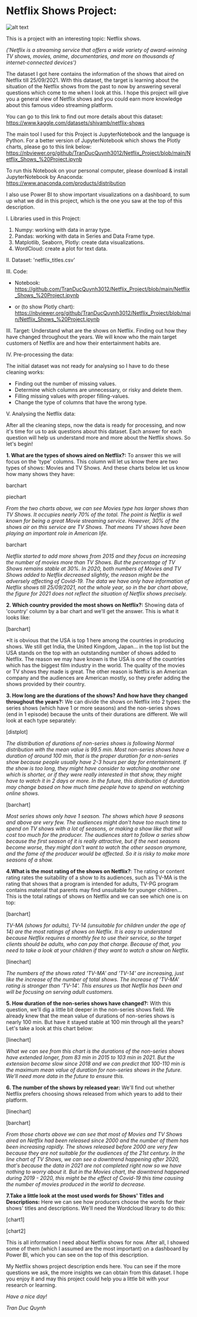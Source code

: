 # Netflix Shows Project:

![alt text](https://github.com/TranDucQuynh3012/Netflix_Project/blob/main/Netflix%20Show%20Visualization.png)

This is a project with an interesting topic: Netflix shows. 

*('Netflix is a streaming service that offers a wide variety of award-winning TV shows, movies, anime, documentaries, and more on thousands of internet-connected devices')*

The dataset I got here contains the information of the shows that aired on Netflix till 25/09/2021. With this dataset, the target is learning about the situation of the Netflix shows from the past to now by answering several questions which come to me when I look at this. I hope this project will give you a general view of Netflix shows and you could earn more knowledge about this famous video streaming platform.

You can go to this link to find out more details about this dataset:
https://www.kaggle.com/datasets/shivamb/netflix-shows

The main tool I used for this Project is JupyterNotebook and the language is Python.
For a better version of JupyterNotebook which shows the Plotly charts, please go to this link below:
https://nbviewer.org/github/TranDucQuynh3012/Netflix_Project/blob/main/Netflix_Shows_%20Project.ipynb

To run this Notebook on your personal computer, please download & install JupyterNotebook by Anaconda:
https://www.anaconda.com/products/distribution

I also use Power BI to show important visualizations on a dashboard, to sum up what we did in this project, which is the one you saw at the top of this description.

I. Libraries used in this Project:
1. Numpy: working with data in array type.
2. Pandas: working with data in Series and Data Frame type.
3. Matplotlib, Seaborn, Plotly: create data visualizations.
4. WordCloud: create a plot for text data.

II. Dataset: 'netflix_titles.csv'

III. Code:

* Notebook: https://github.com/TranDucQuynh3012/Netflix_Project/blob/main/Netflix_Shows_%20Project.ipynb

* or (to show Plotly chart): https://nbviewer.org/github/TranDucQuynh3012/Netflix_Project/blob/main/Netflix_Shows_%20Project.ipynb

III. Target:  Understand what are the shows on Netflix. Finding out how they have changed throughout the years. We will know who the main target customers of Netflix are and how their entertainment habits are.

IV. Pre-processing the data:

The initial dataset was not ready for analysing so I have to do these cleaning works:

- Finding out the number of missing values.
- Determine which columns are unnecessary, or risky and delete them.
- Filling missing values with proper filling-values.
- Change the type of columns that have the wrong type.


V. Analysing the Netflix data:

After all the cleaning steps, now the data is ready for processing, and now it's time for us to ask questions about this dataset. Each answer for each question will help us understand more and more about the Netflix shows. So let's begin!

**1. What are the types of shows aired on Netflix?:** To answer this we will focus on the 'type' columns. This column will let us know there are two types of shows: Movies and TV Shows. And these charts below let us know how many shows they have:

barchart

piechart

*From the two charts above, we can see Movies type has larger shows than TV Shows. It occupies nearly 70% of the total. The point is Netflix is well known for being a great Movie streaming service. However, 30% of the shows air on this service are TV Shows. That means TV shows have been playing an important role in American life.*

barchart

 *Netflix started to add more shows from 2015 and they focus on increasing the number of movies more than TV Shows. But the percentage of TV Shows remains stable at 30%. In 2020, both numbers of Movies and TV Shows added to Netflix decreased slightly, the reason might be the adversely affecting of Covid-19. The data we have only have information of Netflix shows till 25/09/2021, not the whole year, so in the bar chart above, the figure for 2021 does not reflect the situation of Netflix shows precisely.*

**2. Which country provided the most shows on Netflix?:** Showing data of 'country' column by a bar chart and we'll get the answer. This is what it looks like:

[barchart]

*It is obvious that the USA is top 1 here among the countries in producing shows. We still get India, the United Kingdom, Japan... in the top list but the USA stands on the top with an outstanding number of shows added to Netflix. The reason we may have known is the USA is one of the countries which has the biggest film industry in the world. The quality of the movies or TV shows they made is great. The other reason is Netflix is an American company and the audiences are American mostly, so they prefer adding the shows provided by their country.

**3. How long are the durations of the shows? And how have they changed throughout the years?:** We can divide the shows on Netflix into 2 types: the series shows (which have 1 or more seasons) and the non-series shows (end in 1 episode) because the units of their durations are different. We will look at each type separately:

[distplot]

*The distribution of durations of non-series shows is following Normal distribution with the mean value is 99.5 min. Most non-series shows have a duration of around 100 min, that is the proper duration for a non-series show because people usually have 2-3 hours per day for entertainment. If the show is too long, they might have consider to watching another one which is shorter, or if they were really interested in that show, they might have to watch it in 2 days or more. In the future, this distribution of duration may change based on how much time people have to spend on watching online shows.*

[barchart]

*Most series shows only have 1 season. The shows which have 9 seasons and above are very few. The audiences might don't have too much time to spend on TV shows with a lot of seasons, or making a show like that will cost too much for the producer. The audiences start to follow a series show because the first season of it is really attractive, but if the next seasons become worse, they might don't want to watch the other season anymore, and the fame of the producer would be affected. So it is risky to make more seasons of a show.*

**4.What is the most rating of the shows on Netflix?**: The rating or content rating rates the suitability of a show to its audiences, such as TV-MA is the rating that shows that a program is intended for adults, TV-PG program contains material that parents may find unsuitable for younger children... This is the total ratings of shows on Netflix and we can see which one is on top:

[barchart]

*TV-MA (shows for adults), TV-14 (unsuitable for children under the age of 14) are the most ratings of shows on Netflix. It is easy to understand because Netflix requires a monthly fee to use their service, so the target clients should be adults, who can pay that charge. Because of that, you need to take a look at your children if they want to watch a show on Netflix.*

[linechart]

*The numbers of the shows rated 'TV-MA' and 'TV-14' are increasing, just like the increase of the number of total shows. The increase of 'TV-MA' rating is stronger than 'TV-14'. This ensures us that Netflix has been and will be focusing on serving adult customers.*

**5. How duration of the non-series shows have changed?:** With this question, we'll dig a little bit deeper in the non-series shows field. We already knew that the mean value of durations of non-series shows is nearly 100 min. But have it stayed stable at 100 min through all the years? Let's take a look at this chart below:

[linechart]

*What we can see from this chart is the durations of the non-series shows have extended longer, from 83 min in 2015 to 103 min in 2021. But the extension became slow since 2018 and we can predict that 100-110 min is the maximum mean value of duration for non-series shows in the future. We’ll need more data in the future to ensure this.*

**6. The number of the shows by released year:** We'll find out whether Netflix prefers choosing shows released from which years to add to their platform.

[linechart]

[barchart]

*From those charts above we can see that most of Movies and TV Shows aired on Netflix had been released since 2000 and the number of them has been increasing rapidly. The shows released before 2000 are very few because they are not suitable for the audiences of the 21st century. In the line chart of TV Shows, we can see a downtrend happening after 2020, that's because the data in 2021 are not completed right now so we have nothing to worry about it. But in the Movies chart, the downtrend happened during 2019 - 2020, this might be the effect of Covid-19 this time causing the number of movies produced in the world to decrease.*

**7.Take a little look at the most used words for Shows' Titles and Descriptions:** Here we can see how producers choose the words for their shows' titles and descriptions. We'll need the Wordcloud library to do this:

[chart1]

[chart2]

This is all information I need about Netflix shows for now. After all, I showed some of them (which I assumed are the most important) on a dashboard by Power BI, which you can see on the top of this description.

My Netflix shows project description ends here. You can see if the more questions we ask, the more insights we can obtain from this dataset. I hope you enjoy it and may this project could help you a little bit with your research or learning.


*Have a nice day!*

*Tran Duc Quynh*
